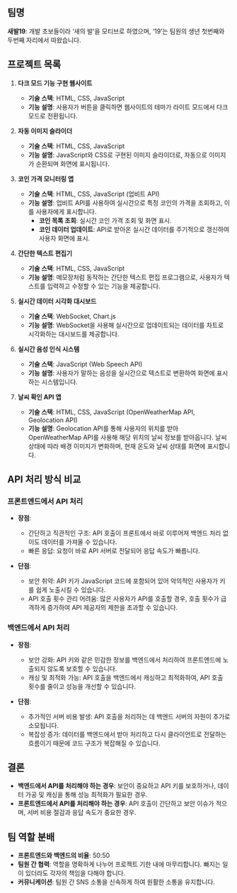 ## 팀명

**새발19**: 개발 초보들이라 ‘새의 발’을 모티브로 하였으며, ‘19’는 팀원의 생년 첫번째와 두번째 자리에서 따왔습니다.

## 프로젝트 목록

1. **다크 모드 기능 구현 웹사이트**

   - **기술 스택**: HTML, CSS, JavaScript
   - **기능 설명**: 사용자가 버튼을 클릭하면 웹사이트의 테마가 라이트 모드에서 다크 모드로 전환됩니다.

2. **자동 이미지 슬라이더**

   - **기술 스택**: HTML, CSS, JavaScript
   - **기능 설명**: JavaScript와 CSS로 구현된 이미지 슬라이더로, 자동으로 이미지가 순환되며 화면에 표시됩니다.

3. **코인 가격 모니터링 앱**

   - **기술 스택**: HTML, CSS, JavaScript (업비트 API)
   - **기능 설명**: 업비트 API를 사용하여 실시간으로 특정 코인의 가격을 조회하고, 이를 사용자에게 표시합니다.
     - **코인 목록 조회**: 실시간 코인 가격 조회 및 화면 표시.
     - **코인 데이터 업데이트**: API로 받아온 실시간 데이터를 주기적으로 갱신하여 사용자 화면에 표시.

4. **간단한 텍스트 편집기**

   - **기술 스택**: HTML, CSS, JavaScript
   - **기능 설명**: 메모장처럼 동작하는 간단한 텍스트 편집 프로그램으로, 사용자가 텍스트를 입력하고 수정할 수 있는 기능을 제공합니다.

5. **실시간 데이터 시각화 대시보드**

   - **기술 스택**: WebSocket, Chart.js
   - **기능 설명**: WebSocket을 사용해 실시간으로 업데이트되는 데이터를 차트로 시각화하는 대시보드를 제공합니다.

6. **실시간 음성 인식 시스템**

   - **기술 스택**: JavaScript (Web Speech API)
   - **기능 설명**: 사용자가 말하는 음성을 실시간으로 텍스트로 변환하여 화면에 표시하는 시스템입니다.

7. **날씨 확인 API 앱**
   - **기술 스택**: HTML, CSS, JavaScript (OpenWeatherMap API, Geolocation API)
   - **기능 설명**: Geolocation API를 통해 사용자의 위치를 받아 OpenWeatherMap API를 사용해 해당 위치의 날씨 정보를 받아옵니다. 날씨 상태에 따라 배경 이미지가 변화하며, 현재 온도와 날씨 상태를 화면에 표시합니다.

## API 처리 방식 비교

### 프론트엔드에서 API 처리

- **장점**:

  - 간단하고 직관적인 구조: API 호출이 프론트에서 바로 이루어져 백엔드 처리 없이도 데이터를 가져올 수 있습니다.
  - 빠른 응답: 요청이 바로 API 서버로 전달되어 응답 속도가 빠릅니다.

- **단점**:
  - 보안 취약: API 키가 JavaScript 코드에 포함되어 있어 악의적인 사용자가 키를 쉽게 노출시킬 수 있습니다.
  - API 호출 횟수 관리 어려움: 많은 사용자가 API를 호출할 경우, 호출 횟수가 급격하게 증가하여 API 제공자의 제한을 초과할 수 있습니다.

### 백엔드에서 API 처리

- **장점**:

  - 보안 강화: API 키와 같은 민감한 정보를 백엔드에서 처리하여 프론트엔드에 노출되지 않도록 보호할 수 있습니다.
  - 캐싱 및 최적화 가능: API 호출을 백엔드에서 캐싱하고 최적화하여, API 호출 횟수를 줄이고 성능을 개선할 수 있습니다.

- **단점**:
  - 추가적인 서버 비용 발생: API 호출을 처리하는 데 백엔드 서버의 자원이 추가로 소모됩니다.
  - 복잡성 증가: 데이터를 백엔드에서 받아 처리하고 다시 클라이언트로 전달하는 흐름이기 때문에 코드 구조가 복잡해질 수 있습니다.

## 결론

- **백엔드에서 API를 처리해야 하는 경우**: 보안이 중요하고 API 키를 보호하거나, 데이터 가공 및 캐싱을 통해 성능 최적화가 필요한 경우.
- **프론트엔드에서 API를 처리해야 하는 경우**: API 호출이 간단하고 보안 이슈가 적으며, 서버 비용 절감과 응답 속도가 중요한 경우.

## 팀 역할 분배

- **프론트엔드와 백엔드의 비율**: 50:50
- **팀원 간 협력**: 역할을 명확하게 나누어 프로젝트 기한 내에 마무리합니다. 빠지는 일이 있더라도 각자의 책임을 다해야 합니다.
- **커뮤니케이션**: 팀원 간 SNS 소통을 신속하게 하여 원활한 소통을 유지합니다.
